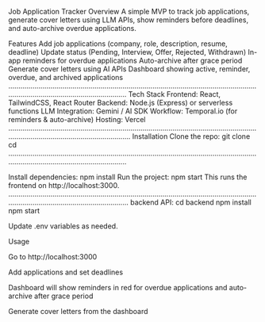 Job Application Tracker
Overview
A simple MVP to track job applications, generate cover letters using LLM APIs, show reminders before deadlines, and auto-archive overdue applications.

Features
Add job applications (company, role, description, resume, deadline)
Update status (Pending, Interview, Offer, Rejected, Withdrawn)
In-app reminders for overdue applications
Auto-archive after grace period
Generate cover letters using AI APIs
Dashboard showing active, reminder, overdue, and archived applications
.......................................................................................................................................................................................
Tech Stack
Frontend: React, TailwindCSS, React Router
Backend: Node.js (Express) or serverless functions
LLM Integration: Gemini / AI SDK
Workflow: Temporal.io (for reminders & auto-archive)
Hosting: Vercel 
.........................................................................................................................................................................................
Installation
Clone the repo:
git clone <your-repo-url>
cd <repo-folder>
.......................................................................................................................................................................................

Install dependencies:
npm install
Run the project:
npm start
This runs the frontend on http://localhost:3000.
........................................................................................................................................................................................
backend API:
cd backend
npm install
npm start

Update .env variables as needed.

Usage

Go to http://localhost:3000

Add applications and set deadlines

Dashboard will show reminders in red for overdue applications and auto-archive after grace period

Generate cover letters from the dashboard
